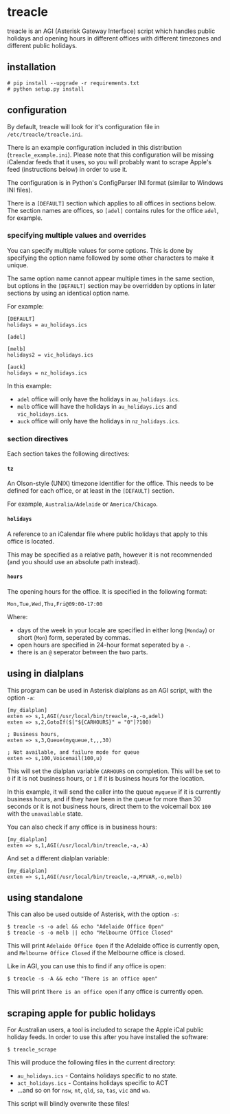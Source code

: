 # treacle #

treacle is an AGI (Asterisk Gateway Interface) script which handles public holidays and opening hours in different offices with different timezones and different public holidays.

## installation ##

	# pip install --upgrade -r requirements.txt
	# python setup.py install

## configuration ##

By default, treacle will look for it's configuration file in `/etc/treacle/treacle.ini`.

There is an example configuration included in this distribution (`treacle_example.ini`).  Please note that this configuration will be missing iCalendar feeds that it uses, so you will probably want to scrape Apple's feed (instructions below) in order to use it.

The configuration is in Python's ConfigParser INI format (similar to Windows INI files).

There is a `[DEFAULT]` section which applies to all offices in sections below.  The section names are offices, so `[adel]` contains rules for the office `adel`, for example.

### specifying multiple values and overrides ###

You can specify multiple values for some options.  This is done by specifying the option name followed by some other characters to make it unique.

The same option name cannot appear multiple times in the same section, but options in the `[DEFAULT]` section may be overridden by options in later sections by using an identical option name.

For example:

	[DEFAULT]
	holidays = au_holidays.ics

	[adel]
	
	[melb]
	holidays2 = vic_holidays.ics
	
	[auck]
	holidays = nz_holidays.ics
	
In this example:

* `adel` office will only have the holidays in `au_holidays.ics`.
* `melb` office will have the holidays in `au_holidays.ics` and `vic_holidays.ics`.
* `auck` office will only have the holidays in `nz_holidays.ics`.

### section directives ###

Each section takes the following directives:

#### `tz` ####

An Olson-style (UNIX) timezone identifier for the office.  This needs to be defined for each office, or at least in the `[DEFAULT]` section.

For example, `Australia/Adelaide` or `America/Chicago`.

#### `holidays` ####

A reference to an iCalendar file where public holidays that apply to this office is located.

This may be specified as a relative path, however it is not recommended (and you should use an absolute path instead).

#### `hours` ####

The opening hours for the office.  It is specified in the following format:

	Mon,Tue,Wed,Thu,Fri@09:00-17:00

Where:

* days of the week in your locale are specified in either long (`Monday`) or short (`Mon`) form, seperated by commas.
* open hours are specified in 24-hour format seperated by a `-`.
* there is an `@` seperator between the two parts.

## using in dialplans ##

This program can be used in Asterisk dialplans as an AGI script, with the option `-a`:

	[my_dialplan]
	exten => s,1,AGI(/usr/local/bin/treacle,-a,-o,adel)
	exten => s,2,GotoIf($["${CARHOURS}" = "0"]?100)
	
	; Business hours, 
	exten => s,3,Queue(myqueue,t,,,30)
	
	; Not available, and failure mode for queue
	exten => s,100,Voicemail(100,u)

This will set the dialplan variable `CARHOURS` on completion.  This will be set to `0` if it is not business hours, or `1` if it is business hours for the location.

In this example, it will send the caller into the queue `myqueue` if it is currently business hours, and if they have been in the queue for more than 30 seconds or it is not business hours, direct them to the voicemail box `100` with the `unavailable` state.

You can also check if any office is in business hours:

	[my_dialplan]
	exten => s,1,AGI(/usr/local/bin/treacle,-a,-A)

And set a different dialplan variable:

	[my_dialplan]
	exten => s,1,AGI(/usr/local/bin/treacle,-a,MYVAR,-o,melb)


## using standalone ##

This can also be used outside of Asterisk, with the option `-s`:

	$ treacle -s -o adel && echo "Adelaide Office Open"
	$ treacle -s -o melb || echo "Melbourne Office Closed"

This will print `Adelaide Office Open` if the Adelaide office is currently open, and `Melbourne Office Closed` if the Melbourne office is closed.

Like in AGI, you can use this to find if any office is open:

	$ treacle -s -A && echo "There is an office open"

This will print `There is an office open` if any office is currently open.

## scraping apple for public holidays ##

For Australian users, a tool is included to scrape the Apple iCal public holiday feeds.  In order to use this after you have installed the software:

	$ treacle_scrape
	
This will produce the following files in the current directory:

* `au_holidays.ics` - Contains holidays specific to no state.
* `act_holidays.ics` - Contains holidays specific to ACT
* ...and so on for `nsw`, `nt`, `qld`, `sa`, `tas`, `vic` and `wa`.

This script will blindly overwrite these files!

